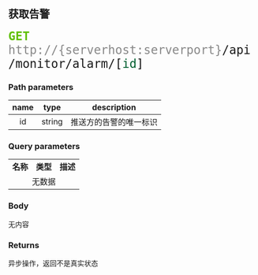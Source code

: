 ## 获取告警

<font face="Droid Sans Mono,monospace" size="5">
<font color="#61C000"><b>GET</b></font> <font color="#888">http://{serverhost:serverport}</font>/api/monitor/alarm/[<font color="#005e2f">id</font>]
</font>

### Path parameters
name | type | description
:-----:|:------:|:------------:
id   |string|推送方的告警的唯一标识

### Query parameters
<table>
    <tr>
        <td><b>名称</b></td>
        <td><b>类型</b></td>
        <td><b>描述</b></td>
    </tr>
    <tr align="center">
        <td colspan="3">无数据</td>
    </tr>
</table>

### Body
无内容

### Returns
异步操作，返回不是真实状态